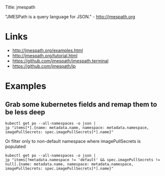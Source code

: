 Title: jmespath

"JMESPath is a query language for JSON." - <http://jmespath.org>

# Links

- <http://jmespath.org/examples.html>
- <http://jmespath.org/tutorial.html>
- <https://github.com/jmespath/jmespath.terminal>
- <https://github.com/jmespath/jp>

# Examples

## Grab some kubernetes fields and remap them to be less deep

```
kubectl get po --all-namespaces -o json |
jp "items[*].{name: metadata.name, namespace: metadata.namespace, imagePullSecrets: spec.imagePullSecrets[*].name}"
```

Or filter only to non-default namespace where imagePullSecrets is populated

```
kubectl get po --all-namespaces -o json |
jp "items[?metadata.namespace != 'default' && spec.imagePullSecrets != null].{name: metadata.name, namespace: metadata.namespace, imagePullSecrets: spec.imagePullSecrets[*].name}"
```
